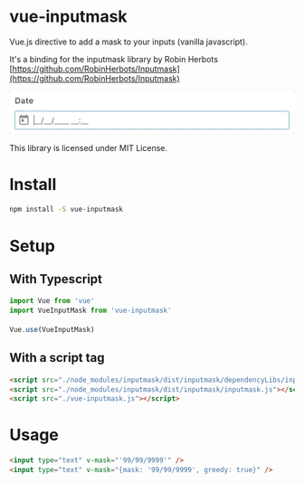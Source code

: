 # vue-inputmask

Vue.js directive to add a mask to your inputs (vanilla javascript).

It's a binding for the inputmask library by Robin Herbots [https://github.com/RobinHerbots/Inputmask](https://github.com/RobinHerbots/Inputmask)

![Vue-inputmask demo](./assets/demo.gif)

This library is licensed under MIT License.

# Install 
```bash
npm install -S vue-inputmask
```
# Setup

## With Typescript
```typescript
import Vue from 'vue'
import VueInputMask from 'vue-inputmask'

Vue.use(VueInputMask)
```

## With a script tag

```html
<script src="./node_modules/inputmask/dist/inputmask/dependencyLibs/inputmask.dependencyLib.js"></script>
<script src="./node_modules/inputmask/dist/inputmask/inputmask.js"></script>
<script src="./vue-inputmask.js"></script>
```

# Usage
``` html
<input type="text" v-mask="'99/99/9999'" />
<input type="text" v-mask="{mask: '99/99/9999', greedy: true}" />
```
